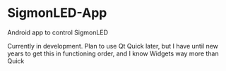 # SigmonLED-App
Android app to control SigmonLED

Currently in development. Plan to use Qt Quick later, but I have until new years to get this in functioning order, and I know Widgets way more than Quick
